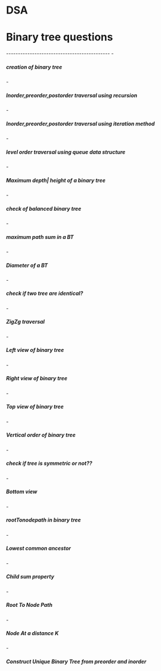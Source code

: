 # DSA
<h1 >Binary tree questions</h1>
--------------------------------------------
- <h5> creation of binary tree</h5>
- <h5> Inorder,preorder,postorder traversal using recursion</h5>
- <h5>Inorder,preorder,postorder traversal using iteration method</h5>
- <h5>level order traversal using queue data structure </h5>
- <h5> Maximum depth| height of a binary tree </h5>
- <h5>check of balanced binary tree </h5>
- <h5>maximum path sum in a BT</h5>
- <h5>Diameter of a BT</h5>
- <h5>check if two tree are identical?</h5>
- <h5>ZigZg traversal</h5>
- <h5>Left view of binary tree</h5>
- <h5>Right view of binary tree</h5>
- <h5>Top view of binary tree</h5>
- <h5>Vertical order of binary tree</h5>
- <h5> check if tree is symmetric or not??</h5>
- <h5>Bottom view</h5>
- <h5>rootTonodepath in binary tree</h5>
- <h5>Lowest common ancestor</h5>
- <h5>Child sum property </h5>
- <h5>Root To Node Path</h5>
- <h5>Node At a distance K</h5>
- <h5>Construct Unique Binary Tree from preorder and inorder</h5>

